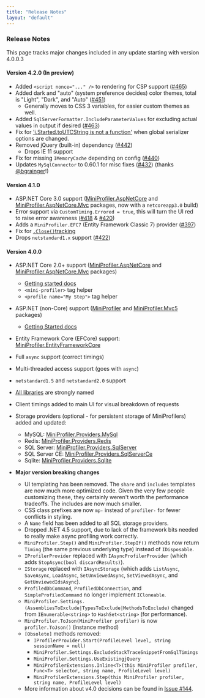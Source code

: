 ```yaml
---
title: "Release Notes"
layout: "default"
---
```

### Release Notes
This page tracks major changes included in any update starting with version 4.0.0.3

#### Version 4.2.0 (In preview)
- Added `<script nonce="..." />` to rendering for CSP support ([#465](https://github.com/MiniProfiler/dotnet/pull/465))
- Added dark and "auto" (system preference decides) color themes, total is "Light", "Dark", and "Auto" ([#451](https://github.com/MiniProfiler/dotnet/pull/451))
  - Generally moves to CSS 3 variables, for easier custom themes as well.
- Added `SqlServerFormatter.IncludeParameterValues` for excluding actual values in output if desired ([#463](https://github.com/MiniProfiler/dotnet/pull/463))
- Fix for ['i.Started.toUTCString is not a function'](https://github.com/MiniProfiler/dotnet/pull/462) when global serializer options are changed.
- Removed jQuery (built-in) dependency ([#442](https://github.com/MiniProfiler/dotnet/pull/442))
  - Drops IE 11 support
- Fix for missing `IMemoryCache` depending on config ([#440](https://github.com/MiniProfiler/dotnet/pull/440))
- Updates `MySqlConnector` to 0.60.1 for misc fixes ([#432](https://github.com/MiniProfiler/dotnet/pull/432)) (thanks [@bgrainger](https://github.com/bgrainger)!)


#### Version 4.1.0
- ASP.NET Core 3.0 support ([MiniProfiler.AspNetCore](https://www.nuget.org/packages/MiniProfiler.AspNetCore/) and [MiniProfiler.AspNetCore.Mvc](https://www.nuget.org/packages/MiniProfiler.AspNetCore.Mvc/) packages, now with a `netcoreapp3.0` build)
- Error support via `CustomTiming.Errored = true`, this will turn the UI red to raise error awareness ([#418](https://github.com/MiniProfiler/dotnet/pull/418) & [#420](https://github.com/MiniProfiler/dotnet/pull/420))
- Adds a `MiniProfiler.EFC7` (Entity Framework Classic 7) provider ([#397](https://github.com/MiniProfiler/dotnet/pull/397))
- Fix for [`.Close()`tracking](https://github.com/MiniProfiler/dotnet/commit/a7322be1d97be0720832ea9667105c0729d9343d)
- Drops `netstandard1.x` support ([#422](https://github.com/MiniProfiler/dotnet/pull/422))

#### Version 4.0.0
- ASP.NET Core 2.0+ support ([MiniProfiler.AspNetCore](https://www.nuget.org/packages/MiniProfiler.AspNetCore/) and [MiniProfiler.AspNetCore.Mvc](https://www.nuget.org/packages/MiniProfiler.AspNetCore.Mvc/) packages)
  - [Getting started docs](https://miniprofiler.com/dotnet/AspDotNetCore)
  - `<mini-profiler>` tag helper
  - `<profile name="My Step">` tag helper
- ASP.NET (non-Core) support ([MiniProfiler](https://www.nuget.org/packages/MiniProfiler/) and [MiniProfiler.Mvc5](https://www.nuget.org/packages/MiniProfiler.Mvc5/) packages)
  - [Getting Started docs](https://miniprofiler.com/dotnet/AspDotNet)
- Entity Framework Core (EFCore) support: [MiniProfiler.EntityFrameworkCore](https://www.nuget.org/packages/MiniProfiler.EntityFrameworkCore/)
- Full `async` support (correct timings)
- Multi-threaded access support (goes with `async`)
- `netstandard1.5` and `netstandard2.0` support
- [All libraries](https://www.nuget.org/packages?q=MiniProfiler+owner%3AStackExchange) are strongly named
- Client timings added to main UI for visual breakdown of requests
- Storage providers (optional - for persistent storage of MiniProfilers) added and updated:
  - MySQL: [MiniProfiler.Providers.MySql](https://www.nuget.org/packages/MiniProfiler.Providers.MySql/)
  - Redis: [MiniProfiler.Providers.Redis](https://www.nuget.org/packages/MiniProfiler.Providers.Redis/)
  - SQL Server: [MiniProfiler.Providers.SqlServer](https://www.nuget.org/packages/MiniProfiler.Providers.SqlServer/)
  - SQL Server CE: [MiniProfiler.Providers.SqlServerCe](https://www.nuget.org/packages/MiniProfiler.Providers.SqlServerCe/)
  - Sqlite: [MiniProfiler.Providers.Sqlite](https://www.nuget.org/packages/MiniProfiler.Providers.Sqlite/)

- **Major version breaking changes**
  - UI templating has been removed. The `share` and `includes` templates are now much more optimized code. Given the very few people customizing these, they certainly weren't worth the performance tradeoffs. The includes are now much smaller.
  - CSS class prefixes are now `mp-` instead of `profiler-` for fewer conflicts in styling.
  - A `Name` field has been added to all SQL storage providers.
  - Dropped .NET 4.5 support, due to lack of the framework bits needed to really make async profiling work correctly.
  - `MiniProfiler.Step()` and `MiniProfiler.StepIf()` methods now return `Timing` (the same previous underlying type) instead of `IDisposable`.
  - `IProfilerProvider` replaced with `IAsyncProfilerProvider` (which adds `StopAsync(bool discardResults)`).
  - `IStorage` replaced with `IAsyncStorage` (which adds `ListAsync`, `SaveAsync`, `LoadAsync`, `SetUnviewedAsync`, `SetViewedAsync`, and `GetUnviewedIdsAsync`).
  - `ProfiledDbCommand`, `ProfiledDbConnection`, and `SimpleProfiledCommand` no longer implement `ICloneable`.
  - `MiniProfiler.Settings.(AssembliesToExclude|TypesToExclude|MethodsToExclude)` changed from `IEnumerable<string>` to `HashSet<string>` (for performance).
  - `MiniProfiler.ToJson(MiniProfiler profiler)` is now `profiler.ToJson()` (instance method)
  - `[Obsolete]` methods removed:
    - `IProfilerProvider.Start(ProfileLevel level, string sessionName = null)`
    - `MiniProfiler.Settings.ExcludeStackTraceSnippetFromSqlTimings`
    - `MiniProfiler.Settings.UseExistingjQuery`
    - `MiniProfilerExtensions.Inline<T>(this MiniProfiler profiler, Func<T> selector, string name, ProfileLevel level)`
    - `MiniProfilerExtensions.Step(this MiniProfiler profiler, string name, ProfileLevel level)`
  - More information about v4.0 decisions can be found in [Issue #144](https://github.com/MiniProfiler/dotnet/issues/144).